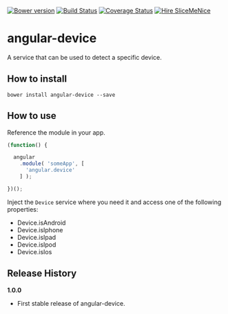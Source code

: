[![Bower version](https://badge.fury.io/bo/angular-device.svg)](http://badge.fury.io/bo/angular-device) [![Build Status](https://travis-ci.org/sullinger/angular-device.svg?branch=master)](https://travis-ci.org/sullinger/angular-device) [![Coverage Status](https://coveralls.io/repos/sullinger/angular-device/badge.svg?branch=master)](https://coveralls.io/r/sullinger/angular-device?branch=master)
[![Hire SliceMeNice](https://img.shields.io/badge/Need%20Support%3F-Hire%20SliceMeNice-red.svg)](http://www.slicemenice.de)
# angular-device

A service that can be used to detect a specific device.

## How to install

```
bower install angular-device --save
```


## How to use

Reference the module in your app.

```javascript
(function() {

  angular
    .module( 'someApp', [
      'angular.device'
    ] );

})();
```

Inject the `Device` service where you need it and access one of the following properties:

- Device.isAndroid
- Device.isIphone
- Device.isIpad
- Device.isIpod
- Device.isIos


## Release History

__1.0.0__

  * First stable release of angular-device.
